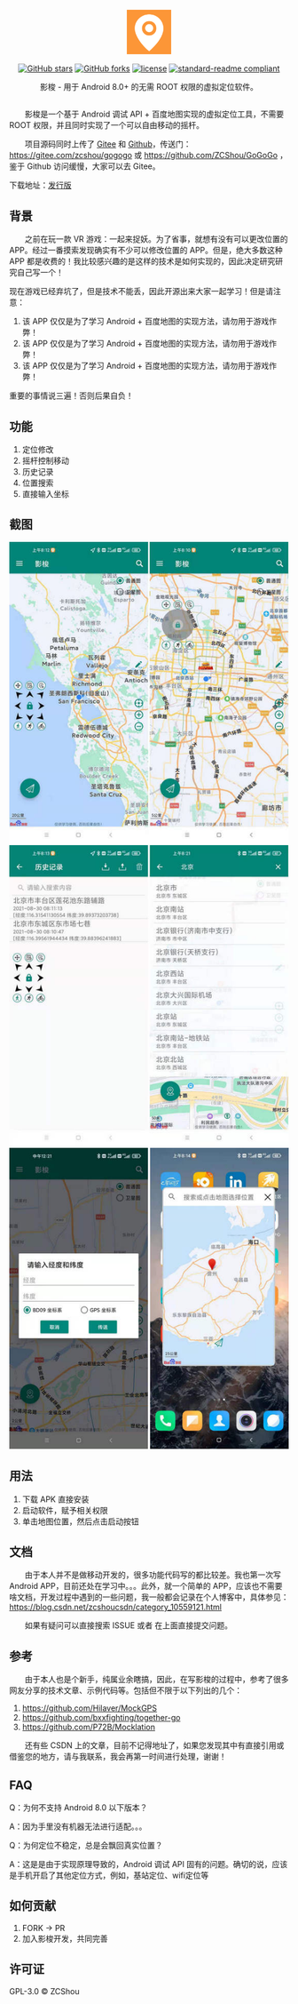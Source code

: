 <p align="center">
<img src="./docs/LOGO.png" height="80"/>
</p>

<div align="center">

[![GitHub stars](https://img.shields.io/github/stars/ZCShou/GoGoGo?logo=github)](https://github.com/ZCShou/GoGoGo/stargazers)
[![GitHub forks](https://img.shields.io/github/forks/ZCShou/GoGoGo?logo=github)](https://github.com/ZCShou/GoGoGo/network)
[![license](https://img.shields.io/github/license/ZCShou/GoGoGo)](https://github.com/ZCShou/GoGoGo/blob/master/LICENSE)
[![standard-readme compliant](https://img.shields.io/badge/readme%20style-standard-brightgreen.svg?style=flat-square)](https://github.com/RichardLitt/standard-readme)
</div>

<div align="center">
影梭 - 用于 Android 8.0+ 的无需 ROOT 权限的虚拟定位软件。
</div>

##
&emsp;&emsp;影梭是一个基于 Android 调试 API + 百度地图实现的虚拟定位工具，不需要 ROOT 权限，并且同时实现了一个可以自由移动的摇杆。

&emsp;&emsp;项目源码同时上传了 [Gitee](https://gitee.com/zcshou/gogogo) 和 [Github](https://github.com/ZCShou/GoGoGo)，传送门： https://gitee.com/zcshou/gogogo 或 https://github.com/ZCShou/GoGoGo ，鉴于 Github 访问缓慢，大家可以去 Gitee。

下载地址：[发行版](https://gitee.com/zcshou/gogogo/releases/)

## 背景
&emsp;&emsp;之前在玩一款 VR 游戏：一起来捉妖。为了省事，就想有没有可以更改位置的 APP。经过一番摸索发现确实有不少可以修改位置的 APP。但是，绝大多数这种 APP 都是收费的！我比较感兴趣的是这样的技术是如何实现的，因此决定研究研究自己写一个！

现在游戏已经弃坑了，但是技术不能丢，因此开源出来大家一起学习！但是请注意：

1. 该 APP 仅仅是为了学习 Android + 百度地图的实现方法，请勿用于游戏作弊！
2. 该 APP 仅仅是为了学习 Android + 百度地图的实现方法，请勿用于游戏作弊！
3. 该 APP 仅仅是为了学习 Android + 百度地图的实现方法，请勿用于游戏作弊！

重要的事情说三遍！否则后果自负！

## 功能
1. 定位修改
2. 摇杆控制移动
3. 历史记录
4. 位置搜索
5. 直接输入坐标

## 截图
![摇杆类型.jpg](./docs/摇杆类型.jpg)
![位置搜索与记录.jpg](./docs/位置搜索与记录.jpg)
![悬浮窗地图_坐标输入.jpg](./docs/悬浮窗地图_坐标输入.jpg)

## 用法
1. 下载 APK 直接安装
2. 启动软件，赋予相关权限
3. 单击地图位置，然后点击启动按钮

## 文档
&emsp;&emsp;由于本人并不是做移动开发的，很多功能代码写的都比较差。我也第一次写  Android APP，目前还处在学习中。。。此外，就一个简单的 APP，应该也不需要啥文档，开发过程中遇到的一些问题，我一般都会记录在个人博客中，具体参见：https://blog.csdn.net/zcshoucsdn/category_10559121.html

&emsp;&emsp;如果有疑问可以直接搜索 ISSUE 或者 在上面直接提交问题。

## 参考
&emsp;&emsp;由于本人也是个新手，纯属业余瞎搞，因此，在写影梭的过程中，参考了很多网友分享的技术文章、示例代码等。包括但不限于以下列出的几个：
1. https://github.com/Hilaver/MockGPS
2. https://github.com/bxxfighting/together-go
3. https://github.com/P72B/Mocklation

&emsp;&emsp;还有些 CSDN 上的文章，目前不记得地址了，如果您发现其中有直接引用或借鉴您的地方，请与我联系，我会再第一时间进行处理，谢谢！

## FAQ
Q：为何不支持 Android 8.0 以下版本？

A：因为手里没有机器无法进行适配。。。

Q：为何定位不稳定，总是会飘回真实位置？

A：这是是由于实现原理导致的，Android 调试 API 固有的问题。确切的说，应该是手机开启了其他定位方式，例如，基站定位、wifi定位等

## 如何贡献
1. FORK -> PR
2. 加入影梭开发，共同完善

## 许可证
GPL-3.0 © ZCShou


